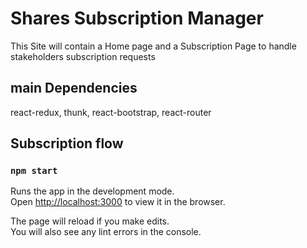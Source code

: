 # Shares Subscription Manager

This Site will contain a Home page and a Subscription Page to handle stakeholders subscription requests

## main Dependencies

react-redux, thunk, react-bootstrap, react-router

## Subscription flow


### `npm start`

Runs the app in the development mode.\
Open [http://localhost:3000](http://localhost:3000) to view it in the browser.

The page will reload if you make edits.\
You will also see any lint errors in the console.

